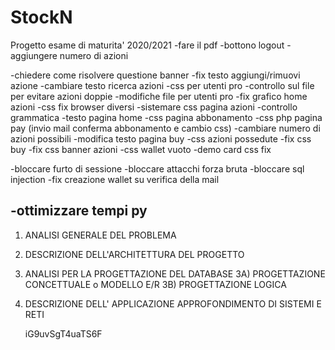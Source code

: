 # StockN

Progetto esame di maturita' 2020/2021
-fare il pdf
-bottono logout
-aggiungere numero di azioni

-chiedere come risolvere questione banner
-fix testo aggiungi/rimuovi azione
-cambiare testo ricerca azioni
-css per utenti pro
-controllo sul file per evitare azioni doppie
-modifiche file per utenti pro
-fix grafico home azioni
-css fix browser diversi
-sistemare css pagina azioni
-controllo grammatica
-testo pagina home
-css pagina abbonamento
-css php pagina pay (invio mail conferma abbonamento e cambio css)
-cambiare numero di azioni possibili
-modifica testo pagina buy
-css azioni possedute
-fix css buy
-fix css banner azioni
-css wallet vuoto
-demo card css fix

-bloccare furto di sessione
-bloccare attacchi forza bruta
-bloccare sql injection
-fix creazione wallet su verifica della mail

## -ottimizzare tempi py

1. ANALISI GENERALE DEL PROBLEMA
2. DESCRIZIONE DELL'ARCHITETTURA DEL PROGETTO
3. ANALISI PER LA PROGETTAZIONE DEL DATABASE
   3A) PROGETTAZIONE CONCETTUALE o MODELLO E/R
   3B) PROGETTAZIONE LOGICA
4. DESCRIZIONE DELL' APPLICAZIONE <progetto di una parte significativa in php>
   APPROFONDIMENTO DI SISTEMI E RETI

   iG9uvSgT4uaTS6F

    <!-- BANNER AZIONI -->
    <div class="banners-container">
        <div class="banners">
            <div class="banner <?php echo $_SESSION['type'] ?>">
                <div class="banner-icon">
                    <i class="fas <?php echo $_SESSION['icon'] ?>"></i>
                </div>
                <div class="banner-message"><?php echo $_SESSION['txt'] ?></div>
            </div>
        </div>
    </div>
    <!-- BANNER AZIONI -->
